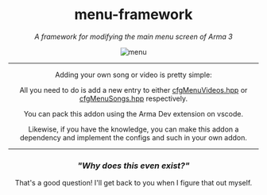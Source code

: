 <div align="center">
  <h1>menu-framework</h1>
  <p>
    <i>A framework for modifying the main menu screen of Arma 3</i>
  </p>

  ![menu](https://github.com/SilenceIsFatto/menu-framework/assets/78276788/cbde9452-f69c-46a9-a367-db52b9dcb31b)

  ***
  
  Adding your own song or video is pretty simple:

  All you need to do is add a new entry to either [cfgMenuVideos.hpp](https://github.com/SilenceIsFatto/menu-framework/blob/main/menu_framework/addons/core/configs/cfgMenuVideos.hpp) or [cfgMenuSongs.hpp](https://github.com/SilenceIsFatto/menu-framework/blob/main/menu_framework/addons/core/configs/cfgMenuSongs.hpp) respectively.

  You can pack this addon using the Arma Dev extension on vscode.

  Likewise, if you have the knowledge, you can make this addon a dependency and implement the configs and such in your own addon.

  ***

  ### ***"Why does this even exist?"***

  That's a good question! 
  I'll get back to you when I figure that out myself.


</div>
